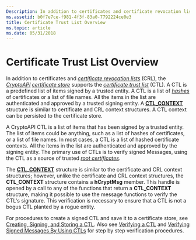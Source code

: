 ```yaml
---
Description: In addition to certificates and certificate revocation lists (CRL), the CryptoAPI certificate store supports the certificate trust list (CTL).
ms.assetid: b0f7e7ce-f981-4f3f-83a0-7792224ce0e3
title: Certificate Trust List Overview
ms.topic: article
ms.date: 05/31/2018
---
```


# Certificate Trust List Overview

In addition to certificates and [*certificate revocation lists*](https://msdn.microsoft.com/en-us/library/ms721572(v=VS.85).aspx) (CRL), the [*CryptoAPI*](https://msdn.microsoft.com/en-us/library/ms721572(v=VS.85).aspx) [*certificate store*](https://msdn.microsoft.com/en-us/library/ms721572(v=VS.85).aspx) supports the [*certificate trust list*](https://msdn.microsoft.com/en-us/library/ms721572(v=VS.85).aspx) (CTL). A CTL is a predefined list of items signed by a trusted entity. A CTL is a list of [*hashes*](https://msdn.microsoft.com/en-us/library/ms721586(v=VS.85).aspx) of certificates or a list of file names. All the items in the list are authenticated and approved by a trusted signing entity. A [**CTL\_CONTEXT**](/windows/desktop/api/Wincrypt/ns-wincrypt-ctl_context) structure is similar to certificate and CRL context structures. A CTL context can be persisted to the certificate store.

A CryptoAPI CTL is a list of items that has been signed by a trusted entity. The list of items could be anything, such as a list of hashes of certificates, or a list of file names. In most cases, a CTL is a list of hashed certificate contexts. All the items in the list are authenticated and approved by the signing entity. The primary use of CTLs is to verify signed Messages, using the CTL as a source of trusted [*root certificates*](https://msdn.microsoft.com/en-us/library/ms721604(v=VS.85).aspx).

The [**CTL\_CONTEXT**](/windows/desktop/api/Wincrypt/ns-wincrypt-ctl_context) structure is similar to the certificate and CRL context structures; however, unlike the certificate and CRL context structures, the **CTL\_CONTEXT** structure contains a **hCryptMsg** member. This handle is opened by a call to any of the functions that return a **CTL\_CONTEXT** structure, making it possible to use the message functions to verify the CTL's signature. This verification is necessary to ensure that a CTL is not a bogus CTL planted by a rogue entity.

For procedures to create a signed CTL and save it to a certificate store, see [Creating, Signing, and Storing a CTL](creating-signing-and-storing-a-ctl.md). Also see [Verifying a CTL](verifying-a-ctl.md) and [Verifying Signed Messages By Using CTLs](verifying-signed-messages-by-using-ctls.md) for step by step verification procedures.

 

 



